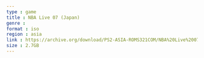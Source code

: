 ```yaml
---
type : game
title : NBA Live 07 (Japan)
genre : 
format : iso
region : asia
link : https://archive.org/download/PS2-ASIA-ROMS321COM/NBA%20Live%2007%20%28Japan%29.7z
size : 2.7GB
---
```

